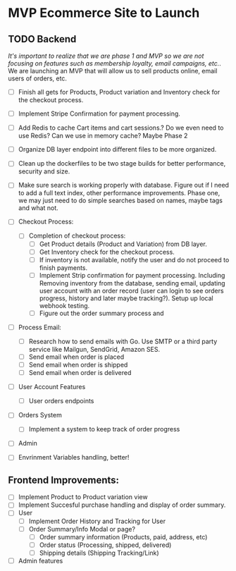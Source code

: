 # MVP Ecommerce Site to Launch

## TODO Backend
*It's important to realize that we are phase 1 and MVP so we are not focusing on features such as membership loyalty, email campaigns, etc.*. We are launching an MVP that will allow us to sell products online, email users of orders, etc.

- [ ] Finish all gets for Products, Product variation and Inventory check for the checkout process.
- [ ] Implement Stripe Confirmation for payment processing.
- [ ] Add Redis to cache Cart items and cart sessions.? Do we even need to use Redis? Can we use in memory cache? Maybe Phase 2
- [ ] Organize DB layer endpoint into different files to be more organized.
- [ ] Clean up the dockerfiles to be two stage builds for better performance, security and size.
- [ ] Make sure search is working properly with database. Figure out if I need to add a full text index, other performance improvements. Phase one, we may just need to do simple searches based on names, maybe tags and what not.
- [ ] Checkout Process:
    - [ ] Completion of checkout process:
       - [ ] Get Product details (Product and Variation) from DB layer.
       - [ ] Get Inventory check for the checkout process.
       - [ ] If inventory is not available, notify the user and do not proceed to finish payments.
       - [ ] Implement Strip confirmation for payment processing. Including Removing inventory from the database, sending email, updating user account with an order record (user can login to see orders progress, history and later maybe tracking?). Setup up local webhook testing.
       - [ ] Figure out the order summary process and 
- [ ] Process Email:
    - [ ] Research how to send emails with Go. Use SMTP or a third party service like Mailgun, SendGrid, Amazon SES.
    - [ ] Send email when order is placed
    - [ ] Send email when order is shipped
    - [ ] Send email when order is delivered
- [ ] User Account Features
    - [ ] User orders endpoints
- [ ] Orders System
    - [ ] Implement a system to keep track of order progress
- [ ] Admin
- [ ] Envrinment Variables handling, better!


## Frontend Improvements:
- [ ] Implement Product to Product variation view
- [ ] Implement Succesful purchase handling and display of order summary.
- [ ] User
    - [ ] Implement Order History and Tracking for User
    - [ ] Order Summary/Info Modal or page? 
        - [ ] Order summary information (Products, paid, address, etc)
        - [ ] Order status (Processing, shipped, delivered)
        - [ ] Shipping details (Shipping Tracking/Link)
- [ ] Admin features
